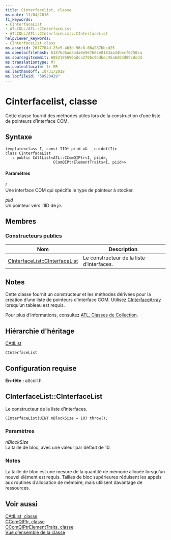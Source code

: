 ```yaml
---
title: Cinterfacelist, classe
ms.date: 11/04/2016
f1_keywords:
- CInterfaceList
- ATLCOLL/ATL::CInterfaceList
- ATLCOLL/ATL::CInterfaceList::CInterfaceList
helpviewer_keywords:
- CInterfaceList class
ms.assetid: 2077764d-25e5-4b3d-96c8-08a287bbcd25
ms.openlocfilehash: 6187bd6ada44a0e967b02e0183aa34becf0750ca
ms.sourcegitcommit: 6052185696adca270bc9bdbec45a626dd89cdcdd
ms.translationtype: MT
ms.contentlocale: fr-FR
ms.lasthandoff: 10/31/2018
ms.locfileid: "50520429"
---
```

# <a name="cinterfacelist-class"></a>Cinterfacelist, classe

Cette classe fournit des méthodes utiles lors de la construction d’une liste de pointeurs d’interface COM.

## <a name="syntax"></a>Syntaxe

```
template<class I, const IID* piid =& __uuidof(I)>
class CInterfaceList
   : public CAtlList<ATL::CComQIPtr<I, piid>,
                     CComQIPtrElementTraits<I, piid>>
```

#### <a name="parameters"></a>Paramètres

*I*<br/>
Une interface COM qui spécifie le type de pointeur à stocker.

*piid*<br/>
Un pointeur vers l’IID de *je*.

## <a name="members"></a>Membres

### <a name="public-constructors"></a>Constructeurs publics

|Nom|Description|
|----------|-----------------|
|[CInterfaceList::CInterfaceList](#cinterfacelist)|Le constructeur de la liste d’interfaces.|

## <a name="remarks"></a>Notes

Cette classe fournit un constructeur et les méthodes dérivées pour la création d’une liste de pointeurs d’interface COM. Utilisez [CInterfaceArray](../../atl/reference/cinterfacearray-class.md) lorsqu’un tableau est requis.

Pour plus d’informations, consultez [ATL, Classes de Collection](../../atl/atl-collection-classes.md).

## <a name="inheritance-hierarchy"></a>Hiérarchie d'héritage

[CAtlList](../../atl/reference/catllist-class.md)

`CInterfaceList`

## <a name="requirements"></a>Configuration requise

**En-tête :** atlcoll.h

##  <a name="cinterfacelist"></a>  CInterfaceList::CInterfaceList

Le constructeur de la liste d’interfaces.

```
CInterfaceList(UINT nBlockSize = 10) throw();
```

### <a name="parameters"></a>Paramètres

*nBlockSize*<br/>
La taille de bloc, avec une valeur par défaut de 10.

### <a name="remarks"></a>Notes

La taille de bloc est une mesure de la quantité de mémoire allouée lorsqu’un nouvel élément est requis. Tailles de bloc supérieures réduisent les appels aux routines d’allocation de mémoire, mais utilisent davantage de ressources.

## <a name="see-also"></a>Voir aussi

[CAtlList, classe](../../atl/reference/catllist-class.md)<br/>
[CComQIPtr, classe](../../atl/reference/ccomqiptr-class.md)<br/>
[CComQIPtrElementTraits, classe](../../atl/reference/ccomqiptrelementtraits-class.md)<br/>
[Vue d’ensemble de la classe](../../atl/atl-class-overview.md)
